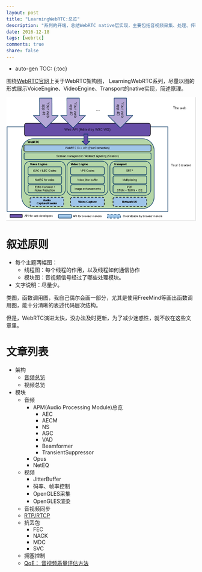```yaml
---
layout: post
title: "LearningWebRTC:总览"
description: "系列的开端，总结WebRTC native层实现，主要包括音视频采集、处理、传输、渲染。"
date: 2016-12-18
tags: [webrtc]
comments: true
share: false
---
```


* auto-gen TOC:
{:toc}

围绕[WebRTC官网](https://webrtc.org/architecture/)上关于WebRTC架构图，
LearningWebRTC系列，尽量以图的形式展示VoiceEngine、VideoEngine、Transport的native实现，简述原理。

![webrtc-Architecture](/images/LearningWebRTC/webrtc-Architecture.png)

# 叙述原则

  * 每个主题两幅图：
    * 线程图：每个线程的作用，以及线程如何通信协作
    * 模块图：音视频信号经过了哪些处理模块。  
  * 文字说明：尽量少。

类图，函数调用图，我自己偶尔会画一部分，尤其是使用FreeMind等画出函数调用图，能十分清晰的表述代码层次结构。

但是，WebRTC演进太快，没办法及时更新，为了减少迷惑性，就不放在这些文章里。

# 文章列表

 * 架构
   * [音频总览](https://xjsxjtu.github.io/2017-07-01/LearningWebRTC-AudioArchitecture/)
   * 视频总览
 * 模块
   * 音频
     * APM(Audio Processing Module)总览
       * AEC
       * AECM
       * NS
       * AGC
       * VAD
       * Beamformer
       * TransientSuppressor
     * Opus
     * NetEQ
   * 视频
     * JitterBuffer
     * 码率、帧率控制
     * OpenGLES采集
     * OpenGLES渲染
   * 音视频同步
   * [RTP/RTCP](https://xjsxjtu.github.io/2017-06-25/LearningWebRTC-RTP-RTCP/)
   * 抗丢包
     * FEC
     * NACK
     * MDC
     * SVC
   * 拥塞控制
   * [QoE： 音视频质量评估方法](https://xjsxjtu.github.io/2017-04-17/LearningWebRTC-1/)
